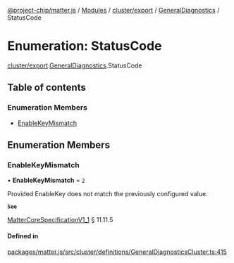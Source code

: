 [@project-chip/matter.js](../README.md) / [Modules](../modules.md) / [cluster/export](../modules/cluster_export.md) / [GeneralDiagnostics](../modules/cluster_export.GeneralDiagnostics.md) / StatusCode

# Enumeration: StatusCode

[cluster/export](../modules/cluster_export.md).[GeneralDiagnostics](../modules/cluster_export.GeneralDiagnostics.md).StatusCode

## Table of contents

### Enumeration Members

- [EnableKeyMismatch](cluster_export.GeneralDiagnostics.StatusCode.md#enablekeymismatch)

## Enumeration Members

### EnableKeyMismatch

• **EnableKeyMismatch** = ``2``

Provided EnableKey does not match the previously configured value.

**`See`**

[MatterCoreSpecificationV1_1](../interfaces/spec_export.MatterCoreSpecificationV1_1.md) § 11.11.5

#### Defined in

[packages/matter.js/src/cluster/definitions/GeneralDiagnosticsCluster.ts:415](https://github.com/project-chip/matter.js/blob/b7330d72/packages/matter.js/src/cluster/definitions/GeneralDiagnosticsCluster.ts#L415)
